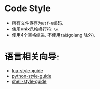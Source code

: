 # Code Style

-   所有文件保存为`utf-8`编码.
-   使用**unix**风格换行符: `\n`.
-   使用4个空格缩进. 不使用`tab`(golang 除外).

# 语言相关向导:

-   [lua-style-guide](lua.md)
-   [python-style-guide](python.md)
-   [shell-style-guide](shell.md)

